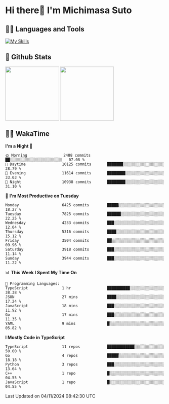 # Hi there👋 I'm Michimasa Suto

## 🧑‍💻 Languages and Tools
[![My Skills](https://skillicons.dev/icons?i=ts,nextjs,react,vue,python,go,aws,docker,nodejs,redux,solidity,firebase,gcp,js,bootstrap,tailwind,materialui,html,css,wordpress,xd,figma,raspberrypi,arduino)](https://skillicons.dev)

<!--
**Suto-Michimasa/Suto-Michimasa** is a ✨ _special_ ✨ repository because its `README.md` (this file) appears on your GitHub profile.

Here are some ideas to get you started:

- 🔭 I’m currently working on ...
- 🌱 I’m currently learning ...
- 👯 I’m looking to collaborate on ...
- 🤔 I’m looking for help with ...
- 💬 Ask me about ...
- 📫 How to reach me: ...
- 😄 Pronouns: ...
- ⚡ Fun fact: ...
-->
## 💎 Github Stats

<div>
  <img height="170" align="left" src="https://github-readme-stats.vercel.app/api?username=Suto-michimasa&count_private=true&show_icons=true&theme=dark" />
  <img height="170" src="https://github-readme-stats.vercel.app/api/top-langs/?username=Suto-michimasa&langs_count=8&layout=compact&theme=dark" />
</div>

<!-- ## 🏆 GitHub Profile Trophy

<img width="800" src="https://github-profile-trophy.vercel.app/?username=Suto-michimasa&theme=onedark&no-frame=true"/>
 -->

## 🧑‍💻 WakaTime
<!--START_SECTION:waka-->
**I'm a Night 🦉** 

```text
🌞 Morning                2488 commits        ██░░░░░░░░░░░░░░░░░░░░░░░   07.08 % 
🌆 Daytime                10125 commits       ███████░░░░░░░░░░░░░░░░░░   28.79 % 
🌃 Evening                11614 commits       ████████░░░░░░░░░░░░░░░░░   33.03 % 
🌙 Night                  10938 commits       ████████░░░░░░░░░░░░░░░░░   31.10 % 
```
📅 **I'm Most Productive on Tuesday** 

```text
Monday                   6425 commits        █████░░░░░░░░░░░░░░░░░░░░   18.27 % 
Tuesday                  7825 commits        ██████░░░░░░░░░░░░░░░░░░░   22.25 % 
Wednesday                4233 commits        ███░░░░░░░░░░░░░░░░░░░░░░   12.04 % 
Thursday                 5316 commits        ████░░░░░░░░░░░░░░░░░░░░░   15.12 % 
Friday                   3504 commits        ██░░░░░░░░░░░░░░░░░░░░░░░   09.96 % 
Saturday                 3918 commits        ███░░░░░░░░░░░░░░░░░░░░░░   11.14 % 
Sunday                   3944 commits        ███░░░░░░░░░░░░░░░░░░░░░░   11.22 % 
```


📊 **This Week I Spent My Time On** 

```text
💬 Programming Languages: 
TypeScript               1 hr                ██████████░░░░░░░░░░░░░░░   38.38 % 
JSON                     27 mins             ████░░░░░░░░░░░░░░░░░░░░░   17.24 % 
JavaScript               18 mins             ███░░░░░░░░░░░░░░░░░░░░░░   11.92 % 
Go                       17 mins             ███░░░░░░░░░░░░░░░░░░░░░░   11.35 % 
YAML                     9 mins              █░░░░░░░░░░░░░░░░░░░░░░░░   05.82 % 
```

**I Mostly Code in TypeScript** 

```text
TypeScript               11 repos            ████████████░░░░░░░░░░░░░   50.00 % 
Go                       4 repos             █████░░░░░░░░░░░░░░░░░░░░   18.18 % 
Python                   3 repos             ███░░░░░░░░░░░░░░░░░░░░░░   13.64 % 
C++                      1 repo              █░░░░░░░░░░░░░░░░░░░░░░░░   04.55 % 
JavaScript               1 repo              █░░░░░░░░░░░░░░░░░░░░░░░░   04.55 % 
```




 Last Updated on 04/11/2024 08:42:30 UTC
<!--END_SECTION:waka-->

